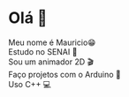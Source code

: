  # Olá 👋                                                                                                                                                                                                                                                                         
Meu nome é Mauricio😁                                                                                                                                                                                                                                                             
Estudo no SENAI 🏫                                                                                                                                                                                                                                                                
Sou um animador 2D 🎬                                                                                                                                                                                                                                                             
Faço projetos com o Arduino 📱                                                                                                                                                                                                                                                    
Uso C++ 💻
